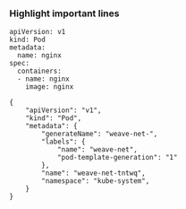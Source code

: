 
### Highlight important lines

```yaml{2,5,6}
apiVersion: v1
kind: Pod
metadata:
  name: nginx
spec:
  containers:
  - name: nginx
    image: nginx
```


```json{6-9}
{
    "apiVersion": "v1",
    "kind": "Pod",
    "metadata": {
        "generateName": "weave-net-",
        "labels": {
            "name": "weave-net",
            "pod-template-generation": "1"
        },
        "name": "weave-net-tntwq",
        "namespace": "kube-system",
    }
}
```
